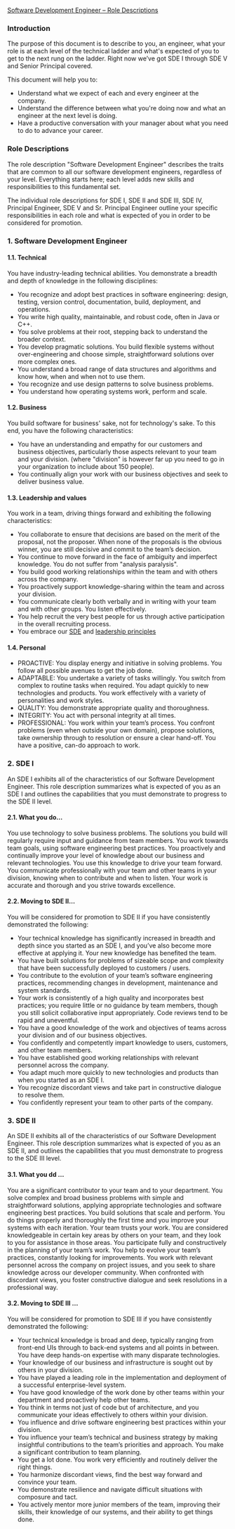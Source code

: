 [Software Development Engineer – Role Descriptions](https://inside.amazon.com/en/Employment/Career/careerpathing/Documents/Amazon_SupportEngineer_Roles.doc)

### Introduction

The purpose of this document is to describe to you, an engineer, what your role is at each level of the technical ladder and what's expected of you to get to the next rung on the ladder. Right now we’ve got SDE I through SDE V and Senior Principal covered.

This document will help you to:

* Understand what we expect of each and every engineer at the company.
* Understand the difference between what you're doing now and what an engineer at the next level is doing.
* Have a productive conversation with your manager about what you need to do to advance your career.

### Role Descriptions

The role description "Software Development Engineer" describes the traits that are common to all our software development engineers, regardless of your level. Everything starts here; each level adds new skills and responsibilities to this fundamental set.

The individual role descriptions for SDE I, SDE II and SDE III, SDE IV, Principal Engineer, SDE V and Sr. Principal Engineer outline your specific responsibilities in each role and what is expected of you in order to be considered for promotion.


### 1. Software Development Engineer
#### 1.1. Technical

You have industry-leading technical abilities. You demonstrate a breadth and depth of knowledge in the following disciplines: 

* You recognize and adopt best practices in software engineering: design, testing, version control, documentation, build, deployment, and operations.
* You write high quality, maintainable, and robust code, often in Java or C++.
* You solve problems at their root, stepping back to understand the broader context.
* You develop pragmatic solutions. You build flexible systems without over-engineering and choose simple, straightforward solutions over more complex ones.
* You understand a broad range of data structures and algorithms and know how, when and when not to use them.
* You recognize and use design patterns to solve business problems.
* You understand how operating systems work, perform and scale.

#### 1.2. Business

You build software for business' sake, not for technology's sake. To this end, you have the following characteristics:

* You have an understanding and empathy for our customers and business objectives, particularly those aspects relevant to your team and your division. (where "division" is however far up you need to go in your organization to include about 150 people).
* You continually align your work with our business objectives and seek to deliver business value.

#### 1.3. Leadership and values

You work in a team, driving things forward and exhibiting the following characteristics:

* You collaborate to ensure that decisions are based on the merit of the proposal, not the proposer. When none of the proposals is the obvious winner, you are still decisive and commit to the team’s decision.
* You continue to move forward in the face of ambiguity and imperfect knowledge. You do not suffer from "analysis paralysis".
* You build good working relationships within the team and with others across the company.
* You proactively support knowledge-sharing within the team and across your division.
* You communicate clearly both verbally and in writing with your team and with other groups. You listen effectively. 
* You help recruit the very best people for us through active participation in the overall recruiting process.
* You embrace our [SDE](http://hr.amazon.com/performance/competencies/sde/) and [leadership principles](http://hr.amazon.com/performance/competencies/leadership/)

#### 1.4. Personal

* PROACTIVE: You display energy and initiative in solving problems. You follow all possible avenues to get the job done.
* ADAPTABLE: You undertake a variety of tasks willingly. You switch from complex to routine tasks when required. You adapt quickly to new technologies and products. You work effectively with a variety of personalities and work styles.
* QUALITY: You demonstrate appropriate quality and thoroughness.
* INTEGRITY: You act with personal integrity at all times.
* PROFESSIONAL: You work within your team’s process. You confront problems (even when outside your own domain), propose solutions, take ownership through to resolution or ensure a clear hand-off. You have a positive, can-do approach to work.


### 2. SDE I

An SDE I exhibits all of the characteristics of our Software Development Engineer. This role description summarizes what is expected of you as an SDE I and outlines the capabilities that you must demonstrate to progress to the SDE II level. 

#### 2.1. What you do…

You use technology to solve business problems. The solutions you build will regularly require input and guidance from team members. You work towards team goals, using software engineering best practices. You proactively and continually improve your level of knowledge about our business and relevant technologies. You use this knowledge to drive your team forward. You communicate professionally with your team and other teams in your division, knowing when to contribute and when to listen. Your work is accurate and thorough and you strive towards excellence.

#### 2.2. Moving to SDE II…

You will be considered for promotion to SDE II if you have consistently demonstrated the following:

* Your technical knowledge has significantly increased in breadth and depth since you started as an SDE I, and you’ve also become more effective at applying it. Your new knowledge has benefited the team.
* You have built solutions for problems of sizeable scope and complexity that have been successfully deployed to customers / users.
* You contribute to the evolution of your team’s software engineering practices, recommending changes in development, maintenance and system standards.
* Your work is consistently of a high quality and incorporates best practices; you require little or no guidance by team members, though you still solicit collaborative input appropriately.  Code reviews tend to be rapid and uneventful. 
* You have a good knowledge of the work and objectives of teams across your division and of our business objectives.
* You confidently and competently impart knowledge to users, customers, and other team members.
* You have established good working relationships with relevant personnel across the company.
* You adapt much more quickly to new technologies and products than when you started as an SDE I.
* You recognize discordant views and take part in constructive dialogue to resolve them.
* You confidently represent your team to other parts of the company.


### 3. SDE II

An SDE II exhibits all of the characteristics of our Software Development Engineer. This role description summarizes what is expected of you as an SDE II, and outlines the capabilities that you must demonstrate to progress to the SDE III level. 

#### 3.1. What you dd ...

You are a significant contributor to your team and to your department. You solve complex and broad business problems with simple and straightforward solutions, applying appropriate technologies and software engineering best practices. You build solutions that scale and perform. You do things properly and thoroughly the first time and you improve your systems with each iteration. Your team trusts your work. You are considered knowledgeable in certain key areas by others on your team, and they look to you for assistance in those areas. You participate fully and constructively in the planning of your team’s work. You help to evolve your team’s practices, constantly looking for improvements. You work with relevant personnel across the company on project issues, and you seek to share knowledge across our developer community. When confronted with discordant views, you foster constructive dialogue and seek resolutions in a professional way.

#### 3.2. Moving to SDE III ...

You will be considered for promotion to SDE III if you have consistently demonstrated the following:

* Your technical knowledge is broad and deep, typically ranging from front-end UIs through to back-end systems and all points in between. You have deep hands-on expertise with many disparate technologies.
* Your knowledge of our business and infrastructure is sought out by others in your division.
* You have played a leading role in the implementation and deployment of a successful enterprise-level system.
* You have good knowledge of the work done by other teams within your department and proactively help other teams.
* You think in terms not just of code but of architecture, and you communicate your ideas effectively to others within your division.
* You influence and drive software engineering best practices within your division.
* You influence your team’s technical and business strategy by making insightful contributions to the team’s priorities and approach. You make a significant contribution to team planning.
* You get a lot done. You work very efficiently and routinely deliver the right things.
* You harmonize discordant views, find the best way forward and convince your team.
* You demonstrate resilience and navigate difficult situations with composure and tact.
* You actively mentor more junior members of the team, improving their skills, their knowledge of our systems, and their ability to get things done.
